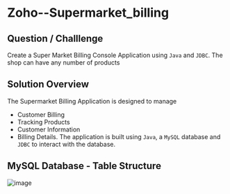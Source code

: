 # Zoho--Supermarket_billing

## Question / Challlenge
Create a Super Market Billing Console Application using `Java` and `JDBC`.
The shop can have any number of products

## Solution Overview
The Supermarket Billing Application is designed to manage 
 - Customer Billing
 - Tracking Products
 - Customer Information
 - Billing Details.
The application is built using `Java`, a `MySQL` database and `JDBC` to interact with the database.

## MySQL Database - Table Structure
![image](https://github.com/user-attachments/assets/41f7f699-9c2f-4c60-a1a8-30c19f8b4c07)
